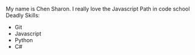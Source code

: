 My name is Chen Sharon.
I really love the Javascript Path in code school
Deadly Skills:
* Git
* Javascript
* Python
* C#